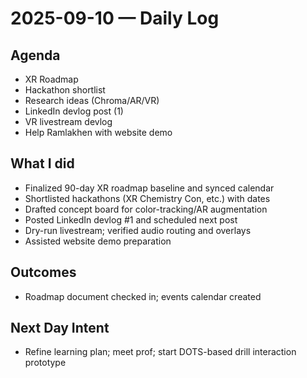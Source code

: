 # 2025-09-10 — Daily Log

## Agenda
- XR Roadmap
- Hackathon shortlist
- Research ideas (Chroma/AR/VR)
- LinkedIn devlog post (1)
- VR livestream devlog
- Help Ramlakhen with website demo

## What I did
- Finalized 90-day XR roadmap baseline and synced calendar
- Shortlisted hackathons (XR Chemistry Con, etc.) with dates
- Drafted concept board for color-tracking/AR augmentation
- Posted LinkedIn devlog #1 and scheduled next post
- Dry-run livestream; verified audio routing and overlays
- Assisted website demo preparation

## Outcomes
- Roadmap document checked in; events calendar created

## Next Day Intent
- Refine learning plan; meet prof; start DOTS-based drill interaction prototype



